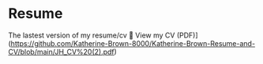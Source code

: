 # Resume
The lastest version of my resume/cv
📄 View my CV (PDF)](https://github.com/Katherine-Brown-8000/Katherine-Brown-Resume-and-CV/blob/main/JH_CV%20(2).pdf)

